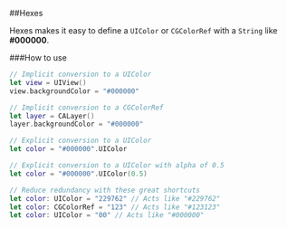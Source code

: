 ##Hexes

Hexes makes it easy to define a `UIColor` or `CGColorRef` with a `String` like **#000000**.

###How to use

```Swift
// Implicit conversion to a UIColor
let view = UIView()
view.backgroundColor = "#000000"

// Implicit conversion to a CGColorRef
let layer = CALayer()
layer.backgroundColor = "#000000"

// Explicit conversion to a UIColor
let color = "#000000".UIColor

// Explicit conversion to a UIColor with alpha of 0.5
let color = "#000000".UIColor(0.5)

// Reduce redundancy with these great shortcuts
let color: UIColor = "229762" // Acts like "#229762"
let color: CGColorRef = "123" // Acts like "#123123"
let color: UIColor = "00" // Acts like "#000000"
```
